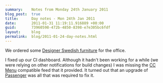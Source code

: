 ```yaml
---
summary:    Notes from Monday 24th January 2011
blog_post:  true
title:      Day notes - Mon 24th Jan 2011
date:       2011-01-31 11:19:11.916889 +00:00
guid:       73960598-472b-4850-8398-e7e305bc6fdf
layout:     blog
permalink:  blog/2011-01-24-day-notes.html
---
```

We ordered some [Designer Swedish furniture](http://www.ikea.com/) for the office.

I fixed up our CI dashboard.  Although it hadn't been working for a while (we were relying on other notifications for build changes) I was missing the [CC Menu](http://ccmenu.sourceforge.net/) compatible feed that it provided.  It turned out that an upgrade of [Passenger](http://www.modrails.com/) was all that was required to fix it.
